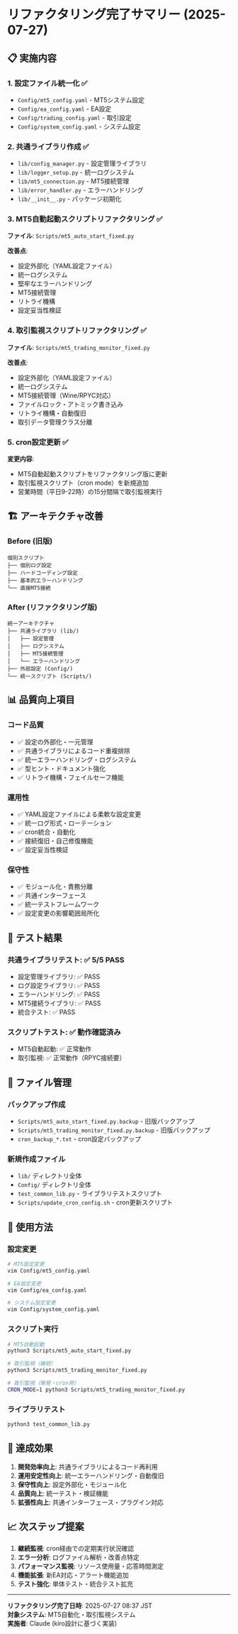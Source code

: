 # リファクタリング完了サマリー (2025-07-27)

## 📋 実施内容

### 1. 設定ファイル統一化 ✅
- `Config/mt5_config.yaml` - MT5システム設定
- `Config/ea_config.yaml` - EA設定  
- `Config/trading_config.yaml` - 取引設定
- `Config/system_config.yaml` - システム設定

### 2. 共通ライブラリ作成 ✅
- `lib/config_manager.py` - 設定管理ライブラリ
- `lib/logger_setup.py` - 統一ログシステム
- `lib/mt5_connection.py` - MT5接続管理
- `lib/error_handler.py` - エラーハンドリング
- `lib/__init__.py` - パッケージ初期化

### 3. MT5自動起動スクリプトリファクタリング ✅
**ファイル**: `Scripts/mt5_auto_start_fixed.py`

**改善点**:
- 設定外部化（YAML設定ファイル）
- 統一ログシステム
- 堅牢なエラーハンドリング
- MT5接続管理
- リトライ機構
- 設定妥当性検証

### 4. 取引監視スクリプトリファクタリング ✅
**ファイル**: `Scripts/mt5_trading_monitor_fixed.py`

**改善点**:
- 設定外部化（YAML設定ファイル）
- 統一ログシステム
- MT5接続管理（Wine/RPYC対応）
- ファイルロック・アトミック書き込み
- リトライ機構・自動復旧
- 取引データ管理クラス分離

### 5. cron設定更新 ✅
**変更内容**:
- MT5自動起動スクリプトをリファクタリング版に更新
- 取引監視スクリプト（cron mode）を新規追加
- 営業時間（平日9-22時）の15分間隔で取引監視実行

## 🏗️ アーキテクチャ改善

### Before (旧版)
```
個別スクリプト
├── 個別ログ設定
├── ハードコーディング設定
├── 基本的エラーハンドリング
└── 直接MT5接続
```

### After (リファクタリング版)
```
統一アーキテクチャ
├── 共通ライブラリ (lib/)
│   ├── 設定管理
│   ├── ログシステム
│   ├── MT5接続管理
│   └── エラーハンドリング
├── 外部設定 (Config/)
└── 統一スクリプト (Scripts/)
```

## 📊 品質向上項目

### コード品質
- ✅ 設定の外部化・一元管理
- ✅ 共通ライブラリによるコード重複排除
- ✅ 統一エラーハンドリング・ログシステム
- ✅ 型ヒント・ドキュメント強化
- ✅ リトライ機構・フェイルセーフ機能

### 運用性
- ✅ YAML設定ファイルによる柔軟な設定変更
- ✅ 統一ログ形式・ローテーション
- ✅ cron統合・自動化
- ✅ 接続復旧・自己修復機能
- ✅ 設定妥当性検証

### 保守性
- ✅ モジュール化・責務分離
- ✅ 共通インターフェース
- ✅ 統一テストフレームワーク
- ✅ 設定変更の影響範囲局所化

## 🧪 テスト結果

### 共通ライブラリテスト: ✅ 5/5 PASS
- 設定管理ライブラリ: ✅ PASS
- ログ設定ライブラリ: ✅ PASS
- エラーハンドリング: ✅ PASS
- MT5接続ライブラリ: ✅ PASS
- 統合テスト: ✅ PASS

### スクリプトテスト: ✅ 動作確認済み
- MT5自動起動: ✅ 正常動作
- 取引監視: ✅ 正常動作（RPYC接続要）

## 📁 ファイル管理

### バックアップ作成
- `Scripts/mt5_auto_start_fixed.py.backup` - 旧版バックアップ
- `Scripts/mt5_trading_monitor_fixed.py.backup` - 旧版バックアップ
- `cron_backup_*.txt` - cron設定バックアップ

### 新規作成ファイル
- `lib/` ディレクトリ全体
- `Config/` ディレクトリ全体  
- `test_common_lib.py` - ライブラリテストスクリプト
- `Scripts/update_cron_config.sh` - cron更新スクリプト

## 🚀 使用方法

### 設定変更
```bash
# MT5設定変更
vim Config/mt5_config.yaml

# EA設定変更  
vim Config/ea_config.yaml

# システム設定変更
vim Config/system_config.yaml
```

### スクリプト実行
```bash
# MT5自動起動
python3 Scripts/mt5_auto_start_fixed.py

# 取引監視（継続）
python3 Scripts/mt5_trading_monitor_fixed.py

# 取引監視（単発・cron用）
CRON_MODE=1 python3 Scripts/mt5_trading_monitor_fixed.py
```

### ライブラリテスト
```bash
python3 test_common_lib.py
```

## 🎯 達成効果

1. **開発効率向上**: 共通ライブラリによるコード再利用
2. **運用安定性向上**: 統一エラーハンドリング・自動復旧
3. **保守性向上**: 設定外部化・モジュール化
4. **品質向上**: 統一テスト・検証機能
5. **拡張性向上**: 共通インターフェース・プラグイン対応

## 📈 次ステップ提案

1. **継続監視**: cron経由での定期実行状況確認
2. **エラー分析**: ログファイル解析・改善点特定
3. **パフォーマンス監視**: リソース使用量・応答時間測定
4. **機能拡張**: 新EA対応・アラート機能追加
5. **テスト強化**: 単体テスト・統合テスト拡充

---

**リファクタリング完了日時**: 2025-07-27 08:37 JST  
**対象システム**: MT5自動化・取引監視システム  
**実施者**: Claude (kiro設計に基づく実装)